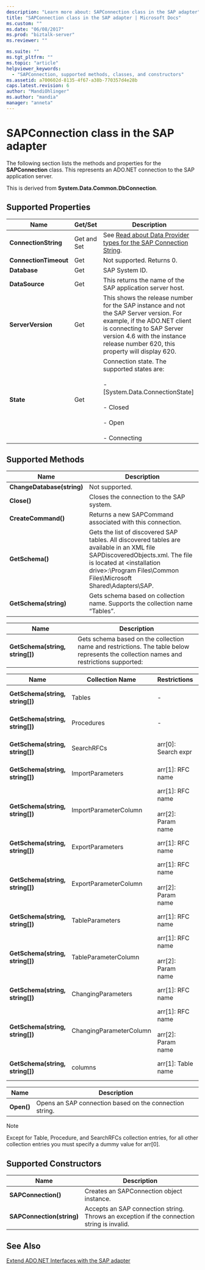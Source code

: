 ```yaml
---
description: "Learn more about: SAPConnection class in the SAP adapter"
title: "SAPConnection class in the SAP adapter | Microsoft Docs"
ms.custom: ""
ms.date: "06/08/2017"
ms.prod: "biztalk-server"
ms.reviewer: ""

ms.suite: ""
ms.tgt_pltfrm: ""
ms.topic: "article"
helpviewer_keywords: 
  - "SAPConnection, supported methods, classes, and constructors"
ms.assetid: a700602d-8135-4f67-a38b-770357d4e28b
caps.latest.revision: 6
author: "MandiOhlinger"
ms.author: "mandia"
manager: "anneta"
---
```

# SAPConnection class in the SAP adapter
The following section lists the methods and properties for the **SAPConnection** class. This represents an ADO.NET connection to the SAP application server.  
  
 This is derived from **System.Data.Common.DbConnection**.  
  
## Supported Properties  
  
|Name|Get/Set|Description|  
|----------|--------------|-----------------|  
|**ConnectionString**|Get and Set|See [Read about Data Provider types for the SAP Connection String](../../adapters-and-accelerators/adapter-sap/read-about-data-provider-types-for-the-sap-connection-string.md).|  
|**ConnectionTimeout**|Get|Not supported. Returns 0.|  
|**Database**|Get|SAP System ID.|  
|**DataSource**|Get|This returns the name of the SAP application server host.|  
|**ServerVersion**|Get|This shows the release number for the SAP instance and not the SAP Server version. For example, if the ADO.NET client is connecting to SAP Server version 4.6 with the instance release number 620, this property will display 620.|  
|**State**|Get|Connection state. The supported states are:<br /><br /> - [System.Data.ConnectionState]<br /><br /> - Closed<br /><br /> - Open<br /><br /> - Connecting|  
  
## Supported Methods  
  
|Name|Description|  
|----------|-----------------|  
|**ChangeDatabase(string)**|Not supported.|  
|**Close()**|Closes the connection to the SAP system.|  
|**CreateCommand()**|Returns a new SAPCommand associated with this connection.|  
|**GetSchema()**|Gets the list of discovered SAP tables. All discovered tables are available in an XML file SAPDiscoveredObjects.xml. The file is located at \<installation drive\>:\Program Files\Common Files\Microsoft Shared\Adapters\SAP.|  
|**GetSchema(string)**|Gets schema based on collection name. Supports the collection name “Tables”.|  
  
|Name|Description|  
|----------|-----------------|  
|**GetSchema(string, string[])**|Gets schema based on the collection name and restrictions. The table below represents the collection names and restrictions supported:|  
  
|Name|Collection Name|Restrictions|Description|  
|----------|---------------------|------------------|-----------------|  
|**GetSchema(string, string[])**|Tables|-|List of discovered SAP Tables|  
|**GetSchema(string, string[])**|Procedures|-|List of discovered RFCs|  
|**GetSchema(string, string[])**|SearchRFCs|arr[0]: Search expr|List of matching RFCs|  
|**GetSchema(string, string[])**|ImportParameters|arr[1]: RFC name|Import parameters of RFC|  
|**GetSchema(string, string[])**|ImportParameterColumn|arr[1]: RFC name<br /><br /> arr[2]: Param name|Import parameter schema|  
|**GetSchema(string, string[])**|ExportParameters|arr[1]: RFC name|Export parameters of RFC|  
|**GetSchema(string, string[])**|ExportParameterColumn|arr[1]: RFC name<br /><br /> arr[2]: Param name|Export parameter schema|  
|**GetSchema(string, string[])**|TableParameters|arr[1]: RFC name|Table parameters of RFC|  
|**GetSchema(string, string[])**|TableParameterColumn|arr[1]: RFC name<br /><br /> arr[2]: Param name|Table parameter schema|  
|**GetSchema(string, string[])**|ChangingParameters|arr[1]: RFC name|Changing parameters of RFC|  
|**GetSchema(string, string[])**|ChangingParameterColumn|arr[1]: RFC name<br /><br /> arr[2]: Param name|Changing parameter schema|  
|**GetSchema(string, string[])**|columns|arr[1]: Table name|SAP Table column schema|  
  
|Name|Description|  
|----------|-----------------|  
|**Open()**|Opens an SAP connection based on the connection string.|  
  
> [!NOTE]
>  Except for Table, Procedure, and SearchRFCs collection entries, for all other collection entries you must specify a dummy value for arr[0].  
  
## Supported Constructors  
  
|Name|Description|  
|----------|-----------------|  
|**SAPConnection()**|Creates an SAPConnection object instance.|  
|**SAPConnection(string)**|Accepts an SAP connection string. Throws an exception if the connection string is invalid.|  
  
## See Also  
 [Extend ADO.NET Interfaces with the SAP adapter](../../adapters-and-accelerators/adapter-sap/extend-ado-net-interfaces-with-the-sap-adapter.md)
